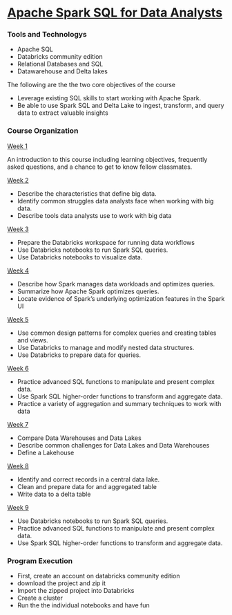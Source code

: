 # [Apache Spark SQL for Data Analysts](https://www.coursera.org/learn/apache-spark-sql-for-data-analysts/home/welcome)

### Tools and Technologys

* Apache SQL
* Databricks community edition 
* Relational Databases and SQL
* Datawarehouse and Delta lakes

The following are the the two core objectives of the course

* Leverage existing SQL skills to start working with Apache Spark. 
* Be able to use Spark SQL and Delta Lake to ingest, transform, and query data to extract valuable insights

### Course Organization

[Week 1]()

An introduction to this course including learning objectives, frequently asked questions, and a chance to get to know fellow classmates.

[Week 2]()

* Describe the characteristics that define big data.
* Identify common struggles data analysts face when working with big data.
* Describe tools data analysts use to work with big data

[Week 3](https://github.com/htefera/Apache-Spark-SQL-for-Data-Analysts/tree/master/Module-3)
 
* Prepare the Databricks workspace for running data workflows
* Use Databricks notebooks to run Spark SQL queries.
* Use Databricks notebooks to visualize data.


[Week 4](https://github.com/htefera/Apache-Spark-SQL-for-Data-Analysts/tree/master/Module-4)
* Describe how Spark manages data workloads and optimizes queries.
* Summarize how Apache Spark optimizes queries.
* Locate evidence of Spark’s underlying optimization features in the Spark UI

[Week 5](https://github.com/htefera/Apache-Spark-SQL-for-Data-Analysts/tree/master/Module-5)

* Use common design patterns for complex queries and creating tables and views.
* Use Databricks to manage and modify nested data structures.
* Use Databricks to prepare data for queries.

[Week 6](https://github.com/htefera/Apache-Spark-SQL-for-Data-Analysts/tree/master/Module-6)

* Practice advanced SQL functions to manipulate and present complex data.
* Use Spark SQL higher-order functions to transform and aggregate data.
* Practice a variety of aggregation and summary techniques to work with data

[Week 7]()
* Compare Data Warehouses and Data Lakes
* Describe common challenges for Data Lakes and Data Warehouses
* Define a Lakehouse


[Week 8](https://github.com/htefera/Apache-Spark-SQL-for-Data-Analysts/tree/master/Module-8)

* Identify and correct records in a central data lake.
* Clean and prepare data for and aggregated table
* Write data to a delta table

[Week 9](https://github.com/htefera/Apache-Spark-SQL-for-Data-Analysts/tree/master/Module-9)

* Use Databricks notebooks to run Spark SQL queries.
* Practice advanced SQL functions to manipulate and present complex data.
* Use Spark SQL higher-order functions to transform and aggregate data.

### Program Execution
* First, create an account on databricks community edition
* download the project and zip it
* Import the zipped project into Databricks
* Create a cluster
* Run the the individual notebooks and have fun
